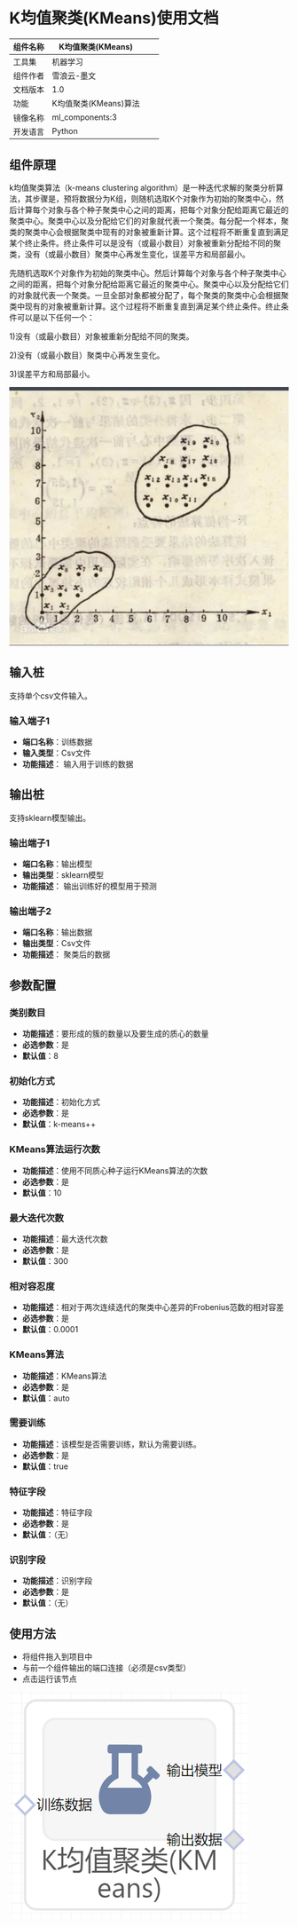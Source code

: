 # K均值聚类(KMeans)使用文档
| 组件名称 |K均值聚类(KMeans)|  |  |
| --- | --- | --- | --- |
| 工具集 | 机器学习 |  |  |
| 组件作者 | 雪浪云-墨文 |  |  |
| 文档版本 | 1.0 |  |  |
| 功能 |K均值聚类(KMeans)算法|  |  |
| 镜像名称 | ml_components:3 |  |  |
| 开发语言 | Python |  |  |

## 组件原理
k均值聚类算法（k-means clustering algorithm）是一种迭代求解的聚类分析算法，其步骤是，预将数据分为K组，则随机选取K个对象作为初始的聚类中心，然后计算每个对象与各个种子聚类中心之间的距离，把每个对象分配给距离它最近的聚类中心。聚类中心以及分配给它们的对象就代表一个聚类。每分配一个样本，聚类的聚类中心会根据聚类中现有的对象被重新计算。这个过程将不断重复直到满足某个终止条件。终止条件可以是没有（或最小数目）对象被重新分配给不同的聚类，没有（或最小数目）聚类中心再发生变化，误差平方和局部最小。

先随机选取K个对象作为初始的聚类中心。然后计算每个对象与各个种子聚类中心之间的距离，把每个对象分配给距离它最近的聚类中心。聚类中心以及分配给它们的对象就代表一个聚类。一旦全部对象都被分配了，每个聚类的聚类中心会根据聚类中现有的对象被重新计算。这个过程将不断重复直到满足某个终止条件。终止条件可以是以下任何一个：

1)没有（或最小数目）对象被重新分配给不同的聚类。

2)没有（或最小数目）聚类中心再发生变化。

3)误差平方和局部最小。

![](./img/K均值聚类1.png)

## 输入桩
支持单个csv文件输入。
### 输入端子1

- **端口名称**：训练数据
- **输入类型**：Csv文件
- **功能描述**： 输入用于训练的数据
## 输出桩
支持sklearn模型输出。
### 输出端子1

- **端口名称**：输出模型
- **输出类型**：sklearn模型
- **功能描述**： 输出训练好的模型用于预测
### 输出端子2

- **端口名称**：输出数据
- **输出类型**：Csv文件
- **功能描述**： 聚类后的数据
## 参数配置
### 类别数目

- **功能描述**：要形成的簇的数量以及要生成的质心的数量
- **必选参数**：是
- **默认值**：8
### 初始化方式

- **功能描述**：初始化方式
- **必选参数**：是
- **默认值**：k-means++
### KMeans算法运行次数

- **功能描述**：使用不同质心种子运行KMeans算法的次数
- **必选参数**：是
- **默认值**：10
### 最大迭代次数

- **功能描述**：最大迭代次数
- **必选参数**：是
- **默认值**：300
### 相对容忍度

- **功能描述**：相对于两次连续迭代的聚类中心差异的Frobenius范数的相对容差
- **必选参数**：是
- **默认值**：0.0001
### KMeans算法

- **功能描述**：KMeans算法
- **必选参数**：是
- **默认值**：auto
### 需要训练

- **功能描述**：该模型是否需要训练，默认为需要训练。
- **必选参数**：是
- **默认值**：true
### 特征字段

- **功能描述**：特征字段
- **必选参数**：是
- **默认值**：（无）
### 识别字段

- **功能描述**：识别字段
- **必选参数**：是
- **默认值**：（无）
## 使用方法
- 将组件拖入到项目中
- 与前一个组件输出的端口连接（必须是csv类型）
- 点击运行该节点


![](./img/K均值聚类2.png)



